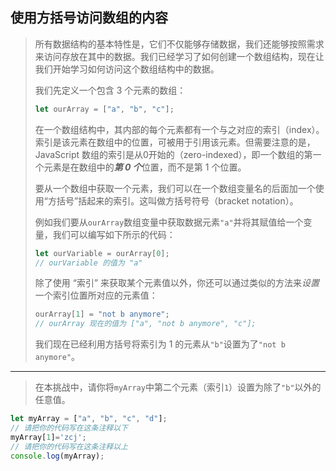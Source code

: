 ## 使用方括号访问数组的内容

> 所有数据结构的基本特性是，它们不仅能够存储数据，我们还能够按照需求来访问存放在其中的数据。我们已经学习了如何创建一个数组结构，现在让我们开始学习如何访问这个数组结构中的数据。
>
> 我们先定义一个包含 3 个元素的数组：
>
> ```js
> let ourArray = ["a", "b", "c"];
> ```
>
> 在一个数组结构中，其内部的每个元素都有一个与之对应的索引（index）。索引是该元素在数组中的位置，可被用于引用该元素。但需要注意的是，JavaScript 数组的索引是从0开始的（zero-indexed），即一个数组的第一个元素是在数组中的***第 0 个***位置，而不是第 1 个位置。
>
> 要从一个数组中获取一个元素，我们可以在一个数组变量名的后面加一个使用“方括号”括起来的索引。这叫做方括号符号（bracket notation）。
>
> 例如我们要从`ourArray`数组变量中获取数据元素`"a"`并将其赋值给一个变量，我们可以编写如下所示的代码：
>
> ```js
> let ourVariable = ourArray[0];
> // ourVariable 的值为 "a"
> ```
>
> 除了使用 “索引” 来获取某个元素值以外，你还可以通过类似的方法来*设置*一个索引位置所对应的元素值：
>
> ```js
> ourArray[1] = "not b anymore";
> // ourArray 现在的值为 ["a", "not b anymore", "c"];
> ```
>
> 我们现在已经利用方括号将索引为 1 的元素从`"b"`设置为了`"not b anymore"`。

---

> 在本挑战中，请你将`myArray`中第二个元素（索引`1`）设置为除了`"b"`以外的任意值。

```js
let myArray = ["a", "b", "c", "d"];
// 请把你的代码写在这条注释以下
myArray[1]='zcj';
// 请把你的代码写在这条注释以上
console.log(myArray);
```

